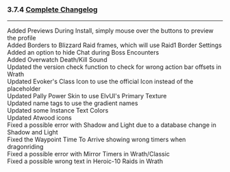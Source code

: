 ### 3.7.4 [Complete Changelog](https://github.com/eltreum0/eltruism/blob/main/Changelog.md)
___
Added Previews During Install, simply mouse over the buttons to preview the profile\
Added Borders to Blizzard Raid frames, which will use Raid1 Border Settings\
Added an option to hide Chat during Boss Encounters\
Added Overwatch Death/Kill Sound\
Updated the version check function to check for wrong action bar offsets in Wrath\
Updated Evoker's Class Icon to use the official Icon instead of the placeholder\
Updated Pally Power Skin to use ElvUI's Primary Texture\
Updated name tags to use the gradient names\
Updated some Instance Text Colors\
Updated Atwood icons\
Fixed a possible error with Shadow and Light due to a database change in Shadow and Light\
Fixed the Waypoint Time To Arrive showing wrong timers when dragonriding\
Fixed a possible error with Mirror Timers in Wrath/Classic\
Fixed a possible wrong text in  Heroic-10 Raids in Wrath

